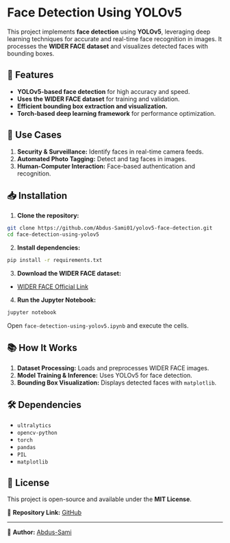 # Face Detection Using YOLOv5

This project implements **face detection** using **YOLOv5**, leveraging deep learning techniques for accurate and real-time face recognition in images. It processes the **WIDER FACE dataset** and visualizes detected faces with bounding boxes.

## 🚀 Features
- **YOLOv5-based face detection** for high accuracy and speed.
- **Uses the WIDER FACE dataset** for training and validation.
- **Efficient bounding box extraction and visualization.**
- **Torch-based deep learning framework** for performance optimization.

## 📌 Use Cases
1. **Security & Surveillance:** Identify faces in real-time camera feeds.
2. **Automated Photo Tagging:** Detect and tag faces in images.
3. **Human-Computer Interaction:** Face-based authentication and recognition.

## 📥 Installation

1. **Clone the repository:**
```sh
git clone https://github.com/Abdus-Sami01/yolov5-face-detection.git
cd face-detection-using-yolov5
```

2. **Install dependencies:**
```sh
pip install -r requirements.txt
```

3. **Download the WIDER FACE dataset:**
- [WIDER FACE Official Link](http://shuoyang1213.me/WIDERFACE/)

4. **Run the Jupyter Notebook:**
```sh
jupyter notebook
```
Open `face-detection-using-yolov5.ipynb` and execute the cells.

## 📚 How It Works

1. **Dataset Processing:** Loads and preprocesses WIDER FACE images.
2. **Model Training & Inference:** Uses YOLOv5 for face detection.
3. **Bounding Box Visualization:** Displays detected faces with `matplotlib`.

## 🛠 Dependencies
- `ultralytics`
- `opencv-python`
- `torch`
- `pandas`
- `PIL`
- `matplotlib`

## 📜 License
This project is open-source and available under the **MIT License**.

📌 **Repository Link:** [GitHub](https://github.com/Abdus-Sami01/yolov5-face-detection)

---
🔹 **Author:** [Abdus-Sami](https://github.com/Abdus-Sami01)

